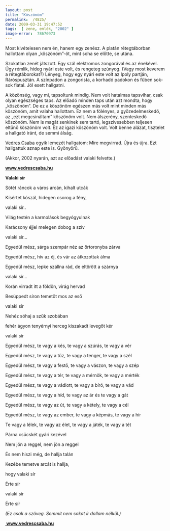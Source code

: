 ```yaml
---
layout: post
title: "Köszönöm"
permalink:  /4825/ 
date: 2009-03-31 19:47:52
tags:  [ zene, emlék, "2002" ] 
image-error:  78670973 
---
```

Most kivételesen nem én, hanem egy zenész. A platán rétegtáborban hallottam olyan &bdquo;köszönöm&rdquo;-öt, mint soha se előtte, se utána.

Szokatlan zenét játszott. Egy szál elektromos zongorával és az énekével. Úgy rémlik, hideg nyári este volt, és rengeteg szúnyog. (Vagy most keverem a rétegtáborokat?) Lényeg, hogy egy nyári este volt az Ipoly partján, Ráróspusztán. A színpadon a zongorista, a korhadó padokon és fűben sok-sok fiatal. Jól esett hallgatni.

A közönség, vagy mi, tapsoltunk mindig. Nem volt hatalmas tapsvihar, csak olyan egészséges taps. Az előadó minden taps után azt mondta, hogy &bdquo;köszönöm&rdquo;. De ez a köszönöm egészen más volt mint minden más köszönöm, amit valaha hallottam. Ez nem a fölényes, a győzedelmeskedő, az &bdquo;ezt megcsináltam&rdquo; köszönöm volt. Nem álszerény, szenteskedő köszönöm. Nem is magát senkinek sem tartó, legszívesebben teljesen eltűnő köszönöm volt. Ez az igazi köszönöm volt. Volt benne alázat, tisztelet a hallgató iránt, de semmi álság.

<a href="http://www.vedrescsaba.hu">Vedres Csaba</a> egyik lemezét hallgatom:&nbsp;Mire megvirrad. Újra és újra. Ezt hallgattuk aznap este is. Gyönyörű.

(Akkor, 2002 nyarán, azt az előadást valaki felvette.)

<p class="rtecenter"><a  href="http://www.vedrescsaba.hu"><strong>www.vedrescsaba.hu</strong></a></p>  
<strong>Valaki sír</strong>

Sötét ráncok a város arcán, kihalt utcák

Kísértet kószál, hidegen csorog a fény,

valaki sír..

Világ testén a karmolások begyógyulnak

Karácsony éjjel melegen dobog a szív

valaki sír...

Egyedül mész, sárga szempár néz az őrtoronyba zárva

Egyedül mész, hív az éj, és vár az átkozottak álma

Egyedül mész, lepke szállna rád, de eltörött a szárnya

valaki sír...

Korán virradt itt a földön, virág hervad

Besüppedt síron temetőt mos az eső

valaki sír

Nehéz sóhaj a szűk szobában

fehér ágyon tenyérnyi herceg kiszakadt levegőt kér

valaki sír

Egyedül mész, te vagy a kés, te vagy a szúrás, te vagy a vér

Egyedül mész, te vagy a tűz, te vagy a tenger, te vagy a szél

Egyedül mész, te vagy a festő, te vagy a vászon, te vagy a szép

Egyedül mész, te vagy a tér, te vagy a mérnök, te vagy a mérték

Egyedül mész, te vagy a vádlott, te vagy a bíró, te vagy a vád

Egyedül mész, te vagy a híd, te vagy az ár és te vagy a gát

Egyedül mész, te vagy az út, te vagy a kétely, te vagy a cél

Egyedül mész, te vagy az ember, te vagy a képmás, te vagy a hír

Te vagy a lélek, te vagy az élet, te vagy a játék, te vagy a tét

Párna csücskét gyári kezével

Nem jön a reggel, nem jön a reggel

És nem hiszi még, de hallja talán

Kezébe temetve arcát is hallja,

hogy valaki sír

Érte sír

valaki sír

Érte sír

<em>(Ez csak a szöveg. Semmit nem sokat ír dallam nélkül.)</em>

<p class="rtecenter"><a href="http://www.vedrescsaba.hu"><strong>&nbsp;www.vedrescsaba.hu</strong></a></p>
